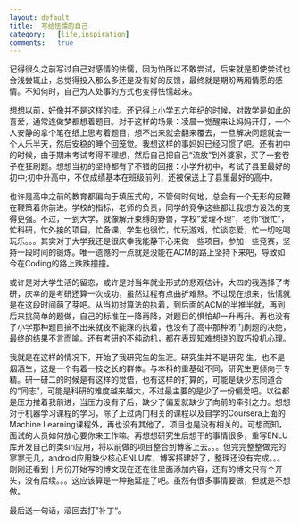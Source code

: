 ```yaml
---
layout:	default
title:	写给怯懦的自己
category:	[life,inspiration]
comments:	true
---
```

记得很久之前写过自己对感情的怯懦，因为怕所以不敢尝试，后来就是即使尝试也会浅尝辄止，总觉得投入那么多还是没有好的反馈，最终就是期盼两厢情愿的感情。不知何时，自己为人处事的方式也变得怯懦起来。


想想以前，好像并不是这样的哇。还记得上小学五六年纪的时候，对数学是如此的喜爱，通常连做梦都想着题目。对于这样的场景：凌晨一觉醒来让妈妈开灯，一个人安静的拿个笔在纸上思考着题目，想不出来就会翻来覆去，一旦解决问题就会一个人乐半天，然后安稳的睡个回笼觉。我想这样的事妈妈已经习惯了吧。还有初中的时候，由于期末考试考得不理想，然后自己把自己“流放”到外婆家，买了一套卷子在狂刷题。想想当初的坚持都有了不错的回报：小学升初中，考试了县里最好的初中;初中升高中，不仅成绩基本在班级前列，还被保送上了县里最好的高中。


也许是高中之前的教育都偏向于填压式的，不管何时何地，总会有一个无形的皮鞭在鞭策着你前进。学校的指标，老师的负责，同学的竞争这些都让我想方设法的变得更强。不过，一到大学，就像解开束缚的野兽，学校“爱理不理”，老师“很忙”，忙科研，忙外接的项目，忙备课，学生也很忙，忙玩游戏，忙谈恋爱，忙一切吃喝玩乐。。。其实对于大学我还是很庆幸我能静下心来做一些项目，参加一些竞赛，坚持一段时间的锻炼。唯一遗憾的一点就是没能在ACM的路上坚持下来吧，导致如今在Coding的路上跌跌撞撞。


或许是对大学生活的留恋，或许是对当年就业形式的悲观估计，大四的我选择了考研，庆幸的是考研还算一次成功，虽然过程有点曲折难熬。不过现在想来，怯懦就是在这段时间萌了芽吧。从当初对算法的执着，到后面的ACM的半推半就，再到后来挑简单的题做，自己的标准在一降再降，对题目的惧怕却一升再升。再也没有了小学那种题目搞不出来就夜不能寐的执着，也没有了高中那种闭门刷题的决绝，最终的结果不言而喻。还有考研的不纯动机，都在表现知难想绕的取巧投机心理。


我就是在这样的情况下，开始了我研究生的生涯。研究生并不是研究 生，也不是烟酒生，这是一个有着一技之长的群体。与本科的重基础不同，研究生更倾向于专精。研一研二的时候是有这样的觉悟，也有这样的打算的，可能是缺少志同道合的“同志”，可能是科研的难度越来越大，不过最主要的是少了一份偏爱吧。以往都是压力推着我前进，当压力没有了后，缺少了偏爱就缺少了向前的牵引之力。想想对于机器学习课程的学习，除了上过两门相关的课程以及自学的Coursera上面的Machine Learning课程外，再也没有其他了，项目也是没有相关的。可想而知，面试的人员如何放心要你来工作嘛。再想想研究生后想干的事情很多，重写ENLU库开发自己的类siri应用，将以前做的项目整合到博客上去。。。但完完整整做完的寥寥无几，android应用缺少核心ENLU库，博客搭建好了，整理还没有完成。。。刚刚还看到十月份开始写的博文现在还在往里面添加内容，还有的博文只有个开头，没有后续。。。这应该算是一种拖延症了吧。虽然有很多事情要做，但就是不想做。


最后送一句话，滚回去打”补丁“。









